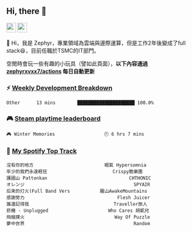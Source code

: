 <!--
**zephyrxvxx7/zephyrxvxx7** is a ✨ _special_ ✨ repository because its `README.md` (this file) appears on your GitHub profile.

Here are some ideas to get you started:

- 🔭 I’m currently working on ...
- 🌱 I’m currently learning ...
- 👯 I’m looking to collaborate on ...
- 🤔 I’m looking for help with ...
- 💬 Ask me about ...
- 📫 How to reach me: ...
- 😄 Pronouns: ...
- ⚡ Fun fact: ...
-->

## Hi, there 👋

<a href="https://www.instagram.com/zephyrxvxx7/"><img src="https://img.shields.io/badge/instagram-3f729b?&style=for-the-badge&logo=instagram&logoColor=white" height=25></a>
<a href="https://zephyrxvxx7.me/"><img src="https://img.shields.io/badge/blog-gray?&style=for-the-badge&logo=hexo&logoColor=white" height=25></a>

👋 Hi，我是 Zephyr，專業領域為雲端與邊際運算，但是工作2年後變成了full stack😆，目前任職於TSMC的IT部門。

空閒時會玩一些有趣的小玩具（譬如此頁面），**以下內容通過 [zephyrxvxx7/actions](https://github.com/zephyrxvxx7/zephyrxvxx7/actions) 每日自動更新**

### ⚡ [Weekly Development Breakdown](https://gist.github.com/zephyrxvxx7/ee1787313f0772b51494d051b5edde7f)

<!-- code_time start -->

```text
Other      13 mins        █████████████████████ 100.0%
```

<!-- code_time end -->

### 🎮 [Steam playtime leaderboard](https://gist.github.com/zephyrxvxx7/f77b8978877f959b69d84723c43a4a64)

<!-- steam_time start -->

```text
🎮 Winter Memories                  🕘 6 hrs 7 mins
```

<!-- steam_time end -->

### 🎵 [My Spotify Top Track](https://gist.github.com/zephyrxvxx7/fe159fde5ec9ebea27e03dd63a71e78f)

<!-- spotify_track start -->

```text
沒有你的地方                          眠氣 Hypersomnia
年少的我們永遠輕狂                        Crispy脆樂團
護國山 Pattonkan                              CHTHONIC
オレンジ                                        SPYAIR
后来的灯火(Full Band Vers           醒山AwakeMountains
感謝勞力                                  Flesh Juicer
誰還記得我                               Traveller旅人
菸癮 - Unplugged                      Who Cares 胡凱兒
飛蛾撲火                                 Way Of Puzzle
夢中世界                                        Random
```

<!-- spotify_track end -->
